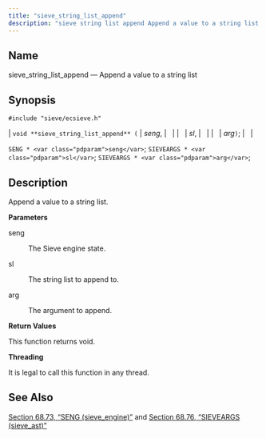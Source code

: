 ```yaml
---
title: "sieve_string_list_append"
description: "sieve string list append Append a value to a string list void sieve string list append seng sl arg SENG seng SIEVEARGS sl SIEVEARGS arg Append a value to a string list seng The Sieve engine state sl The string list to append to arg The argument to append This..."
---
```


<a name="apis.sieve_string_list_append"></a> 
## Name

sieve_string_list_append — Append a value to a string list

## Synopsis

`#include "sieve/ecsieve.h"`

| `void **sieve_string_list_append** (` | <var class="pdparam">seng</var>, |   |
|   | <var class="pdparam">sl</var>, |   |
|   | <var class="pdparam">arg</var>`)`; |   |

`SENG * <var class="pdparam">seng</var>`;
`SIEVEARGS * <var class="pdparam">sl</var>`;
`SIEVEARGS * <var class="pdparam">arg</var>`;<a name="idp60908288"></a> 
## Description

Append a value to a string list.

**<a name="idp60909504"></a> Parameters**

<dl class="variablelist">

<dt>seng</dt>

<dd>

The Sieve engine state.

</dd>

<dt>sl</dt>

<dd>

The string list to append to.

</dd>

<dt>arg</dt>

<dd>

The argument to append.

</dd>

</dl>

**<a name="idp60915888"></a> Return Values**

This function returns void.

**<a name="idp60916800"></a> Threading**

It is legal to call this function in any thread.

<a name="idp60918224"></a> 
## See Also

[Section 68.73, “SENG (sieve_engine)”](structs.seng "68.73. SENG (sieve_engine)") and [Section 68.76, “SIEVEARGS (sieve_ast)”](structs.sieve_ast "68.76. SIEVEARGS (sieve_ast)")
